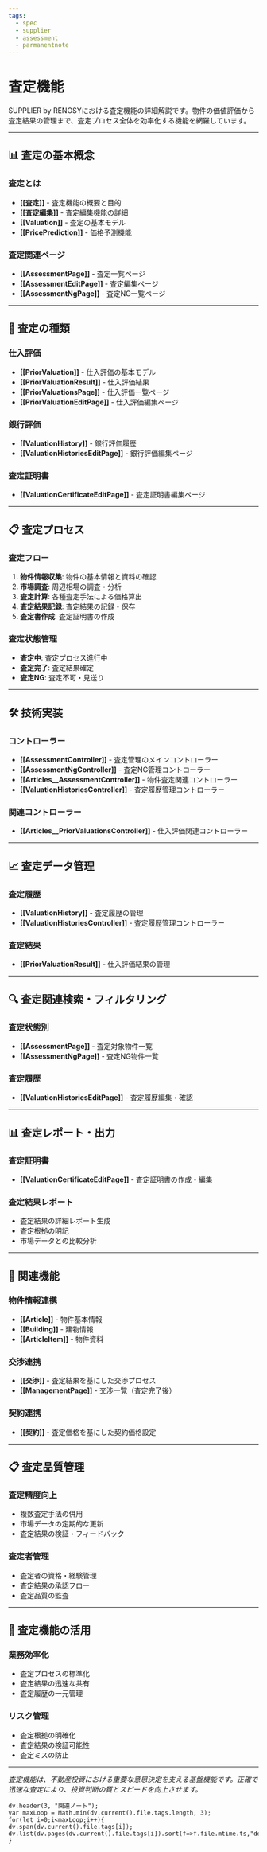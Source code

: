 ```yaml
---
tags:
  - spec
  - supplier
  - assessment
  - parmanentnote
---
```

# 査定機能

SUPPLIER by RENOSYにおける査定機能の詳細解説です。物件の価値評価から査定結果の管理まで、査定プロセス全体を効率化する機能を網羅しています。

---

## 📊 査定の基本概念

### 査定とは
- **[[査定]]** - 査定機能の概要と目的
- **[[査定編集]]** - 査定編集機能の詳細
- **[[Valuation]]** - 査定の基本モデル
- **[[PricePrediction]]** - 価格予測機能

### 査定関連ページ
- **[[AssessmentPage]]** - 査定一覧ページ
- **[[AssessmentEditPage]]** - 査定編集ページ
- **[[AssessmentNgPage]]** - 査定NG一覧ページ

---

## 🏢 査定の種類

### 仕入評価
- **[[PriorValuation]]** - 仕入評価の基本モデル
- **[[PriorValuationResult]]** - 仕入評価結果
- **[[PriorValuationsPage]]** - 仕入評価一覧ページ
- **[[PriorValuationEditPage]]** - 仕入評価編集ページ

### 銀行評価
- **[[ValuationHistory]]** - 銀行評価履歴
- **[[ValuationHistoriesEditPage]]** - 銀行評価編集ページ

### 査定証明書
- **[[ValuationCertificateEditPage]]** - 査定証明書編集ページ

---

## 📋 査定プロセス

### 査定フロー
1. **物件情報収集**: 物件の基本情報と資料の確認
2. **市場調査**: 周辺相場の調査・分析
3. **査定計算**: 各種査定手法による価格算出
4. **査定結果記録**: 査定結果の記録・保存
5. **査定書作成**: 査定証明書の作成

### 査定状態管理
- **査定中**: 査定プロセス進行中
- **査定完了**: 査定結果確定
- **査定NG**: 査定不可・見送り

---

## 🛠️ 技術実装

### コントローラー
- **[[AssessmentController]]** - 査定管理のメインコントローラー
- **[[AssessmentNgController]]** - 査定NG管理コントローラー
- **[[Articles__AssessmentController]]** - 物件査定関連コントローラー
- **[[ValuationHistoriesController]]** - 査定履歴管理コントローラー

### 関連コントローラー
- **[[Articles__PriorValuationsController]]** - 仕入評価関連コントローラー

---

## 📈 査定データ管理

### 査定履歴
- **[[ValuationHistory]]** - 査定履歴の管理
- **[[ValuationHistoriesController]]** - 査定履歴管理コントローラー

### 査定結果
- **[[PriorValuationResult]]** - 仕入評価結果の管理

---

## 🔍 査定関連検索・フィルタリング

### 査定状態別
- **[[AssessmentPage]]** - 査定対象物件一覧
- **[[AssessmentNgPage]]** - 査定NG物件一覧

### 査定履歴
- **[[ValuationHistoriesEditPage]]** - 査定履歴編集・確認

---

## 📊 査定レポート・出力

### 査定証明書
- **[[ValuationCertificateEditPage]]** - 査定証明書の作成・編集

### 査定結果レポート
- 査定結果の詳細レポート生成
- 査定根拠の明記
- 市場データとの比較分析

---

## 🔗 関連機能

### 物件情報連携
- **[[Article]]** - 物件基本情報
- **[[Building]]** - 建物情報
- **[[ArticleItem]]** - 物件資料

### 交渉連携
- **[[交渉]]** - 査定結果を基にした交渉プロセス
- **[[ManagementPage]]** - 交渉一覧（査定完了後）

### 契約連携
- **[[契約]]** - 査定価格を基にした契約価格設定

---

## 📋 査定品質管理

### 査定精度向上
- 複数査定手法の併用
- 市場データの定期的な更新
- 査定結果の検証・フィードバック

### 査定者管理
- 査定者の資格・経験管理
- 査定結果の承認フロー
- 査定品質の監査

---

## 🎯 査定機能の活用

### 業務効率化
- 査定プロセスの標準化
- 査定結果の迅速な共有
- 査定履歴の一元管理

### リスク管理
- 査定根拠の明確化
- 査定結果の検証可能性
- 査定ミスの防止

---

*査定機能は、不動産投資における重要な意思決定を支える基盤機能です。正確で迅速な査定により、投資判断の質とスピードを向上させます。*

```dataviewjs
dv.header(3, "関連ノート");
var maxLoop = Math.min(dv.current().file.tags.length, 3);
for(let i=0;i<maxLoop;i++){
dv.span(dv.current().file.tags[i]);
dv.list(dv.pages(dv.current().file.tags[i]).sort(f=>f.file.mtime.ts,"desc").limit(15).file.link);
}
``` 